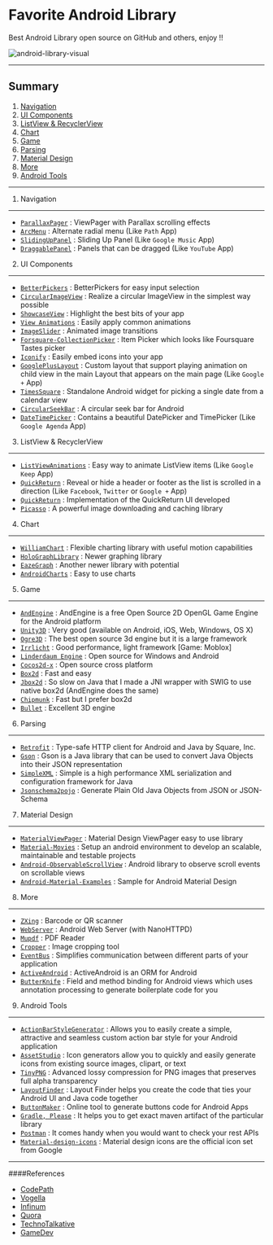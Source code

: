 # Favorite Android Library
Best Android Library open source on GitHub and others, enjoy !!

![android-library-visual](https://cloud.githubusercontent.com/assets/4562398/6830152/4acbcd54-d318-11e4-8328-2fc49964694f.jpg)

***

Summary
-----

1. [Navigation](#navigation) 
2. [UI Components](#uicomponents) 
3. [ListView & RecyclerView](#listview) 
4. [Chart](#chart) 
5. [Game](#game) 
6. [Parsing](#parsing) 
7. [Material Design](#material_design) 
8. [More](#more) 
9. [Android Tools](#androidtools) 

***

1. <a name="navigation">Navigation
-----

* [`ParallaxPager`](https://github.com/prolificinteractive/ParallaxPager) : ViewPager with Parallax scrolling effects
* [`ArcMenu`](https://github.com/daCapricorn/ArcMenu) : Alternate radial menu (Like `Path` App)
* [`SlidingUpPanel`](https://github.com/umano/AndroidSlidingUpPanel) : Sliding Up Panel (Like `Google Music` App)
* [`DraggablePanel`](https://github.com/pedrovgs/DraggablePanel) : Panels that can be dragged (Like `YouTube` App)

2. <a name="uicomponents">UI Components
-----

* [`BetterPickers`](https://github.com/derekbrameyer/android-betterpickers) : BetterPickers for easy input selection
* [`CircularImageView`](https://github.com/lopspower/CircularImageView) : Realize a circular ImageView in the simplest way possible
* [`ShowcaseView`](https://github.com/amlcurran/ShowcaseView) : Highlight the best bits of your app
* [`View Animations`](https://github.com/daimajia/AndroidViewAnimations) : Easily apply common animations
* [`ImageSlider`](https://github.com/daimajia/AndroidImageSlider) : Animated image transitions
* [`Forsquare-CollectionPicker`](https://github.com/anton46/Foursquare-CollectionPicker) : Item Picker which looks like Foursquare Tastes picker
* [`Iconify`](https://github.com/JoanZapata/android-iconify) : Easily embed icons into your app
* [`GooglePlusLayout`](https://github.com/Nammari/GooglePlusLayout) : Custom layout that support playing animation on child view in the main Layout that appears on the main page (Like `Google +` App)
* [`TimesSquare`](https://github.com/square/android-times-square) : Standalone Android widget for picking a single date from a calendar view
* [`CircularSeekBar`](https://github.com/RaghavSood/AndroidCircularSeekBar) : A circular seek bar for Android
* [`DateTimePicker`](https://github.com/flavienlaurent/datetimepicker) : Contains a beautiful DatePicker and TimePicker (Like `Google Agenda` App)

3. <a name="listview">ListView & RecyclerView
-----

* [`ListViewAnimations`](https://github.com/nhaarman/ListViewAnimations) : Easy way to animate ListView items (Like `Google Keep` App)
* [`QuickReturn`](https://github.com/lawloretienne/QuickReturn) : Reveal or hide a header or footer as the list is scrolled in a direction (Like `Facebook`, `Twitter` or `Google +` App)
* [`QuickReturn`](https://github.com/LarsWerkman/QuickReturnListView) : Implementation of the QuickReturn UI developed
* [`Picasso`](https://github.com/square/picasso) : A powerful image downloading and caching library

4. <a name="chart">Chart
-----

* [`WilliamChart`](https://github.com/diogobernardino/WilliamChart) : Flexible charting library with useful motion capabilities
* [`HoloGraphLibrary`](https://github.com/Androguide/HoloGraphLibrary) : Newer graphing library
* [`EazeGraph`](https://github.com/blackfizz/EazeGraph) : Another newer library with potential
* [`AndroidCharts`](https://github.com/HackPlan/AndroidCharts) : Easy to use charts

5. <a name="game">Game
-----

* [`AndEngine`](https://github.com/nicolasgramlich/AndEngine) : AndEngine is a free Open Source 2D OpenGL Game Engine for the Android platform
* [`Unity3D`](http://unity3d.com/) : Very good (available on Android, iOS, Web, Windows, OS X)
* [`Ogre3D`](http://www.ogre3d.org/) : The best open source 3d engine but it is a large framework
* [`Irrlicht`](http://irrlicht.sourceforge.net/) : Good performance, light framework [Game: Moblox]
* [`Linderdaum Engine`](http://www.linderdaum.com/) : Open source for Windows and Android
* [`Cocos2d-x`](http://cocos2d-x.org/) : Open source cross platform
* [`Box2d`](http://box2d.org/) : Fast and easy
* [`Jbox2d`](http://www.jbox2d.org/) : So slow on Java that I made a JNI wrapper with SWIG to use native box2d (AndEngine does the same)
* [`Chipmunk`](http://code.google.com/p/chipmunk-physics/) : Fast but I prefer box2d
* [`Bullet`](http://bulletphysics.org/) : Excellent 3D engine

6. <a name="parsing">Parsing
-----

* [`Retrofit`](https://github.com/square/retrofit) : Type-safe HTTP client for Android and Java by Square, Inc.
* [`Gson`](https://code.google.com/p/google-gson/) : Gson is a Java library that can be used to convert Java Objects into their JSON representation
* [`SimpleXML`](http://simple.sourceforge.net/download/stream/doc/examples/examples.php) : Simple is a high performance XML serialization and configuration framework for Java
* [`Jsonschema2pojo`](http://www.jsonschema2pojo.org/) : Generate Plain Old Java Objects from JSON or JSON-Schema

7. <a name="material_design">Material Design
-----

* [`MaterialViewPager`](https://github.com/florent37/MaterialViewPager) : Material Design ViewPager easy to use library
* [`Material-Movies`](https://github.com/saulmm/Material-Movies) : Setup an android environment to develop an scalable, maintainable and testable projects
* [`Android-ObservableScrollView`](https://github.com/ksoichiro/Android-ObservableScrollView) : Android library to observe scroll events on scrollable views
* [`Android-Material-Examples`](https://github.com/saulmm/Android-Material-Examples) : Sample for Android Material Design

8. <a name="more">More
-----

* [`ZXing`](https://github.com/zxing/zxing) : Barcode or QR scanner
* [`WebServer`](https://github.com/lopspower/WebServer) : Android Web Server (with NanoHTTPD)
* [`Mupdf`](https://github.com/muennich/mupdf) : PDF Reader
* [`Cropper`](https://github.com/edmodo/cropper) : Image cropping tool
* [`EventBus`](http://greenrobot.github.io/EventBus/) : Simplifies communication between different parts of your application
* [`ActiveAndroid`](http://www.activeandroid.com/) : ActiveAndroid is an ORM for Android
* [`ButterKnife`](https://github.com/JakeWharton/butterknife) : Field and method binding for Android views which uses annotation processing to generate boilerplate code for you

9. <a name="androidtools">Android Tools
-----

* [`ActionBarStyleGenerator`](https://github.com/jgilfelt/android-actionbarstylegenerator) : Allows you to easily create a simple, attractive and seamless custom action bar style for your Android application
* [`AssetStudio`](http://romannurik.github.io/AndroidAssetStudio/) : Icon generators allow you to quickly and easily generate icons from existing source images, clipart, or text
* [`TinyPNG`](https://tinypng.com/) : Advanced lossy compression for PNG images that preserves full alpha transparency
* [`LayoutFinder`](https://www.buzzingandroid.com/tools/android-layout-finder/) : Layout Finder helps you create the code that ties your Android UI and Java code together
* [`ButtonMaker`](http://angrytools.com/android/button/) : Online tool to generate buttons code for Android Apps
* [`Gradle, Please`](http://gradleplease.appspot.com/) : It helps you to get exact maven artifact of the particular library
* [`Postman`](http://www.getpostman.com/) : It comes handy when you would want to check your rest APIs
* [`Material-design-icons`](https://github.com/google/material-design-icons) : Material design icons are the official icon set from Google

***

####References

* [CodePath](http://codepath.com/)
* [Vogella](http://www.vogella.com/tutorials/AndroidUsefulLibraries/article.html)
* [Infinum](https://www.infinum.co/the-capsized-eight/articles/top-5-android-libraries-every-android-developer-should-know-about)
* [Quora](http://www.quora.com/What-are-the-best-open-source-libraries-available-for-Android)
* [TechnoTalkative](http://www.technotalkative.com/lazy-android-part-7-useful-tools/)
* [GameDev](http://gamedev.stackexchange.com/a/1821)
